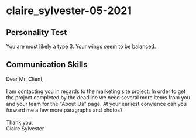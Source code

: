 # claire_sylvester-05-2021
## Personality Test
You are most likely a type 3.
Your wings seem to be balanced.

## Communication Skills

Dear Mr. Client, 
<br><br>
I am contacting you in regards to the marketing site project. In order to get the project completed by the deadline we need several more items from you and your team for the "About Us" page. At your earliest convience can you forward me a few more paragraphs and photos?
<br><br>
Thank you, 
<br>
Claire Sylvester 
